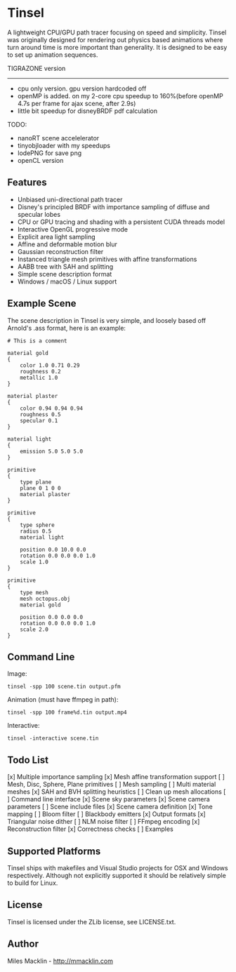 Tinsel
======

A lightweight CPU/GPU path tracer focusing on speed and simplicity. Tinsel was
originally designed for rendering out physics based animations where turn around
time is more important than generality. It is designed to be easy to set up
animation sequences.

TIGRAZONE version
***********************
* cpu only version. gpu version hardcoded off
* openMP is added. on my 2-core cpu speedup to 160%(before openMP 4.7s per frame for ajax scene, after 2.9s)
* little bit speedup for disneyBRDF pdf calculation

TODO:
- nanoRT scene accelelerator
- tinyobjloader with my speedups
- lodePNG for save png
- openCL version

Features
--------

- Unbiased uni-directional path tracer
- Disney's principled BRDF with importance sampling of diffuse and specular lobes
- CPU or GPU tracing and shading with a persistent CUDA threads model
- Interactive OpenGL progressive mode
- Explicit area light sampling
- Affine and deformable motion blur
- Gaussian reconstruction filter
- Instanced triangle mesh primitives with affine transformations
- AABB tree with SAH and splitting
- Simple scene description format
- Windows / macOS / Linux support

Example Scene
-------------

The scene description in Tinsel is very simple, and loosely based off Arnold's .ass format,
here is an example:

```
# This is a comment

material gold
{
	color 1.0 0.71 0.29
	roughness 0.2
	metallic 1.0	
}

material plaster
{
	color 0.94 0.94 0.94
	roughness 0.5
	specular 0.1
}

material light
{
	emission 5.0 5.0 5.0
}

primitive
{
	type plane
	plane 0 1 0 0
	material plaster
}

primitive
{
	type sphere
	radius 0.5
	material light

	position 0.0 10.0 0.0
	rotation 0.0 0.0 0.0 1.0
	scale 1.0
}

primitive
{
	type mesh
	mesh octopus.obj
	material gold

	position 0.0 0.0 0.0
	rotation 0.0 0.0 0.0 1.0
	scale 2.0
}

```

Command Line
------------

Image:

```
tinsel -spp 100 scene.tin output.pfm
```

Animation (must have ffmpeg in path):

```
tinsel -spp 100 frame%d.tin output.mp4
```

Interactive:

```
tinsel -interactive scene.tin
```

Todo List
---------

[x] Multiple importance sampling
[x] Mesh affine transformation support
[ ] Mesh, Disc, Sphere, Plane primitives
[ ] Mesh sampling
[ ] Multi material meshes
[x] SAH and BVH splitting heuristics
[ ] Clean up mesh allocations
[ ] Command line interface
[x] Scene sky parameters
[x] Scene camera parameters
[ ] Scene include files
[x] Scene camera definition
[x] Tone mapping
[ ] Bloom filter
[ ] Blackbody emitters
[x] Output formats
[x] Triangular noise dither
[ ] NLM noise filter
[ ] FFmpeg encoding
[x] Reconstruction filter
[x] Correctness checks
[ ] Examples

Supported Platforms
-------------------

Tinsel ships with makefiles and Visual Studio projects for OSX and Windows respectively. Although not explicitly supported it should be relatively simple to build for Linux.

License
-------

Tinsel is licensed under the ZLib license, see LICENSE.txt.

Author
------

Miles Macklin - http://mmacklin.com
